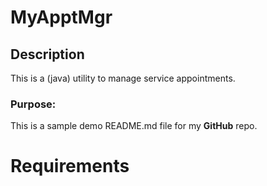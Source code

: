# MyApptMgr
## Description
This is a (java) utility to manage service appointments.

### Purpose:
This is a sample demo README.md file for my **GitHub** repo.

# Requirements
